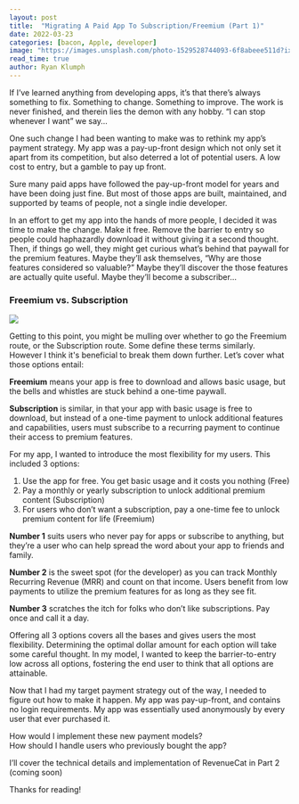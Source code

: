 ```yaml
---
layout: post
title:  "Migrating A Paid App To Subscription/Freemium (Part 1)"
date: 2022-03-23
categories: [bacon, Apple, developer]
image: "https://images.unsplash.com/photo-1529528744093-6f8abeee511d?ixlib=rb-1.2.1&ixid=MnwxMjA3fDB8MHxwaG90by1wYWdlfHx8fGVufDB8fHx8&auto=format&fit=crop&w=2670&q=80"
read_time: true
author: Ryan Klumph
---
```


If I’ve learned anything from developing apps, it’s that there’s always something to fix. Something to change. Something to improve. The work is never finished, and therein lies the demon with any hobby. “I can stop whenever I want” we say…

One such change I had been wanting to make was to rethink my app’s payment strategy. My app was a pay-up-front design which not only set it apart from its competition, but also deterred a lot of potential users. A low cost to entry, but a gamble to pay up front.

Sure many paid apps have followed the pay-up-front model for years and have been doing just fine. But most of those apps are built, maintained, and supported by teams of people, not a single indie developer.

In an effort to get my app into the hands of more people, I decided it was time to make the change. Make it free. Remove the barrier to entry so people could haphazardly download it without giving it a second thought. Then, if things go well, they might get curious what’s behind that paywall for the premium features. Maybe they’ll ask themselves, “Why are those features considered so valuable?” Maybe they’ll discover the those features are actually quite useful. Maybe they’ll become a subscriber…

### Freemium vs. Subscription

![](https://images.unsplash.com/photo-1550039120-5d6529f0c4de?ixlib=rb-1.2.1&ixid=MnwxMjA3fDB8MHxwaG90by1wYWdlfHx8fGVufDB8fHx8&auto=format&fit=crop&w=3540&q=80)

Getting to this point, you might be mulling over whether to go the Freemium route, or the Subscription route. Some define these terms similarly. However I think it's beneficial to break them down further. Let’s cover what those options entail:

**Freemium** means your app is free to download and allows basic usage, but the bells and whistles are stuck behind a one-time paywall.

**Subscription** is similar, in that your app with basic usage is free to download, but instead of a one-time payment to unlock additional features and capabilities, users must subscribe to a recurring payment to continue their access to premium features.

For my app, I wanted to introduce the most flexibility for my users. This included 3 options:

1. Use the app for free. You get basic usage and it costs you nothing (Free)
2. Pay a monthly or yearly subscription to unlock additional premium content (Subscription)
3. For users who don’t want a subscription, pay a one-time fee to unlock premium content for life (Freemium)

**Number 1** suits users who never pay for apps or subscribe to anything, but they’re a user who can help spread the word about your app to friends and family.

**Number 2** is the sweet spot (for the developer) as you can track Monthly Recurring Revenue (MRR) and count on that income. Users benefit from low payments to utilize the premium features for as long as they see fit.

**Number 3** scratches the itch for folks who don’t like subscriptions. Pay once and call it a day.

Offering all 3 options covers all the bases and gives users the most flexibility. Determining the optimal dollar amount for each option will take some careful thought. In my model, I wanted to keep the barrier-to-entry low across all options, fostering the end user to think that all options are attainable.

Now that I had my target payment strategy out of the way, I needed to figure out how to make it happen. My app was pay-up-front, and contains no login requirements. My app was essentially used anonymously by every user that ever purchased it.

How would I implement these new payment models?  
How should I handle users who previously bought the app?

I’ll cover the technical details and implementation of RevenueCat in Part 2 (coming soon)

Thanks for reading!
